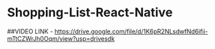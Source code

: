 # Shopping-List-React-Native

##VIDEO LINK - https://drive.google.com/file/d/1K6pR2NLsdwfNd6ifii-mTtCZWrJh0Oqm/view?usp=drivesdk
